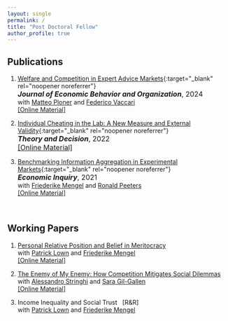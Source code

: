```yaml
---
layout: single
permalink: /
title: "Post Doctoral Fellow"
author_profile: true
---
```


## Publications
1. [Welfare and Competition in Expert Advice Markets](/files/APV-WelfareCompetition.pdf){:target="_blank" rel="noopener noreferrer"}<br>
    <span style="font-size:16px;">***Journal of Economic Behavior and Organization***, 2024</span><br>
    <span style="font-size:14px;">with <a href="https://matteoploner.eco.unitn.it" target="_blank" rel="noopener noreferrer">Matteo Ploner</a> and <a href="https://www.fvaccari.com" target="_blank" rel="noopener noreferrer">Federico Vaccari</a><br>
    <a href="https://osf.io/4cfwg/" target="_blank" rel="noopener noreferrer">[Online Material]</a></span>

2. [Individual Cheating in the Lab: A New Measure and External Validity](/files/A-CheatingLabvField.pdf){:target="_blank" rel="noopener noreferrer"}<br>
    <span style="font-size:16px;">***Theory and Decision***, 2022<br>
    <a href="https://osf.io/deg6q/files/" target="_blank" rel="noopener noreferrer">[Online Material]</a></span>

3. [Benchmarking Information Aggregation in Experimental Markets](/files/AMP-InfoAgg.pdf){:target="_blank" rel="noopener noreferrer"}<br>
    <span style="font-size:16px;">***Economic Inquiry***, 2021</span><br>
    <span style="font-size:14px;">with <a href="https://sites.google.com/site/friederikemengel/home?authuser=0" target="_blank" rel="noopener noreferrer">Friederike Mengel</a> and <a href="https://sites.google.com/site/ronaldpeeters74" target="_blank" rel="noopener noreferrer">Ronald Peeters</a><br>
    <a href="https://osf.io/8v6um/?view_only=f1e53389450f44ae9c7994510b734a4a" target="_blank" rel="noopener noreferrer">[Online Material]</a></span>
<br>

## Working Papers
1. <a href="https://papers.ssrn.com/sol3/papers.cfm?abstract_id=3789067" target="_blank" rel="noopener noreferrer">Personal Relative Position and Belief in Meritocracy</a><br>
    <span style="font-size:14px;">with <a href="http://www.patricklown.com" target="_blank" rel="noopener noreferrer">Patrick Lown</a> and <a href="https://sites.google.com/site/friederikemengel/home?authuser=0" target="_blank" rel="noopener noreferrer">Friederike Mengel</a><br>
    <a href="https://osf.io/9mhvg" target="_blank" rel="noopener noreferrer">[Online Material]</a></span>

2. <a href="https://doi.org/10.31235/osf.io/xf43q" target="_blank" rel="noopener noreferrer">The Enemy of My Enemy: How Competition Mitigates Social Dilemmas</a><br>
    <span style="font-size:14px;">with <a href="https://sites.google.com/view/alessandrostringhi" target="_blank" rel="noopener noreferrer">Alessandro Stringhi</a> and <a href="https://scholar.google.com/citations?user=Rmg1qDgAAAAJ&hl=es" target="_blank" rel="noopener noreferrer">Sara Gil-Gallen</a><br>
    <a href="https://osf.io/wpd73/?view_only=89cb0c5cdb3a4f72a8f1aaaf1f69181c" target="_blank" rel="noopener noreferrer">[Online Material]</a></span>

3. Income Inequality and Social Trust &nbsp; [R&R]<br>
    <span style="font-size:14px;">with <a href="http://www.patricklown.com" target="_blank" rel="noopener noreferrer">Patrick Lown</a> and <a href="https://sites.google.com/site/friederikemengel/home?authuser=0" target="_blank" rel="noopener noreferrer">Friederike Mengel</a></span>
